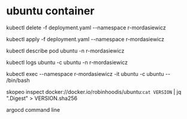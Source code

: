 # ubuntu container

kubectl delete -f deployment.yaml --namespace r-mordasiewicz

kubectl apply -f deployment.yaml --namespace r-mordasiewicz

kubectl describe pod ubuntu -n r-mordasiewicz

kubectl logs ubuntu -c ubuntu -n r-mordasiewicz

kubectl exec --namespace r-mordasiewicz -it ubuntu -c ubuntu -- /bin/bash

skopeo inspect docker://docker.io/robinhoodis/ubuntu:`cat VERSION` | jq ".Digest" > VERSION.sha256

argocd command line

